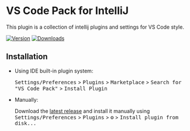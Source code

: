 # VS Code Pack for IntelliJ

This plugin is a collection of intellij plugins and settings for VS Code style.

[![Version](https://img.shields.io/jetbrains/plugin/v/22312.svg)](https://plugins.jetbrains.com/plugin/22312)
[![Downloads](https://img.shields.io/jetbrains/plugin/d/22312.svg)](https://plugins.jetbrains.com/plugin/22312)

## Installation

- Using IDE built-in plugin system:
  
  <kbd>Settings/Preferences</kbd> > <kbd>Plugins</kbd> > <kbd>Marketplace</kbd> > <kbd>Search for "VS Code Pack"</kbd> >
  <kbd>Install Plugin</kbd>
  
- Manually:

  Download the [latest release](https://github.com/izhangzhihao/VS-Code-Pack/releases/latest) and install it manually using
  <kbd>Settings/Preferences</kbd> > <kbd>Plugins</kbd> > <kbd>⚙️</kbd> > <kbd>Install plugin from disk...</kbd>
